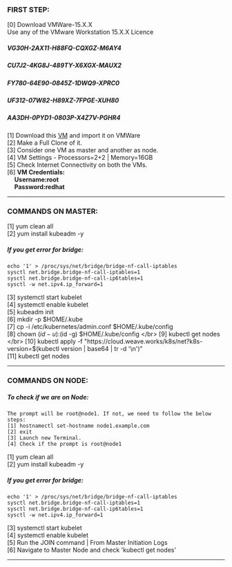 ### FIRST STEP:

[0] Download VMWare-15.X.X  </br>
Use any of the VMware Workstation 15.X.X Licence  </br>	
##### VG30H-2AX11-H88FQ-CQXGZ-M6AY4 </br>
##### CU7J2-4KG8J-489TY-X6XGX-MAUX2 </br>
##### FY780-64E90-0845Z-1DWQ9-XPRC0 </br>
##### UF312-07W82-H89XZ-7FPGE-XUH80 </br>
##### AA3DH-0PYD1-0803P-X4Z7V-PGHR4 </br>

[1] Download this [VM](https://drive.google.com/open?id=1p8kBqbWW2sp3bV7DoTurr7pTwp4O43AG) and import it on VMWare </br>
[2] Make a Full Clone of it. </br>
[3] Consider one VM as master and another as node. </br>
[4] VM Settings - Processors=2+2 | Memory=16GB </br>
[5] Check Internet Connectivity on both the VMs. </br>
[6] **VM Credentials:  <br>
&nbsp;&nbsp;&nbsp;&nbsp;&nbsp;Username:root <br>
&nbsp;&nbsp;&nbsp;&nbsp;&nbsp;Password:redhat**  <br>

<hr>

### COMMANDS ON MASTER:

[1] yum clean all </br>
[2] yum install kubeadm -y </br>

##### If you get error for bridge:
    echo '1' > /proc/sys/net/bridge/bridge-nf-call-iptables 
    sysctl net.bridge.bridge-nf-call-iptables=1 
    sysctl net.bridge.bridge-nf-call-ip6tables=1 
    sysctl -w net.ipv4.ip_forward=1 

[3] systemctl start kubelet </br>
[4] systemctl enable kubelet </br> 
[5] kubeadm init </br>
[6] mkdir -p $HOME/.kube </br>
[7] cp -i /etc/kubernetes/admin.conf $HOME/.kube/config </br>
[8] chown $(id -u):$(id -g) $HOME/.kube/config </br>
[9] kubectl get nodes </br>
[10] kubectl apply -f "https://cloud.weave.works/k8s/net?k8s-version=$(kubectl version | base64 | tr -d '\n')" </br>
[11] kubectl get nodes </br>

<hr>

### COMMANDS ON NODE:

##### To check if we are on Node: 
    The prompt will be root@node1. If not, we need to follow the below steps: 
    [1] hostnamectl set-hostname node1.example.com 
    [2] exit 
    [3] Launch new Terminal. 
    [4] Check if the prompt is root@node1


[1] yum clean all </br>
[2] yum install kubeadm -y </br>

##### If you get error for bridge: </br>
    echo '1' > /proc/sys/net/bridge/bridge-nf-call-iptables 
    sysctl net.bridge.bridge-nf-call-iptables=1 
    sysctl net.bridge.bridge-nf-call-ip6tables=1 
    sysctl -w net.ipv4.ip_forward=1 
 
[3] systemctl start kubelet </br>
[4] systemctl enable kubelet </br>
[5] Run the JOIN command | From Master Initiation Logs </br>
[6] Navigate to Master Node and check 'kubectl get nodes' </br>

<hr>
